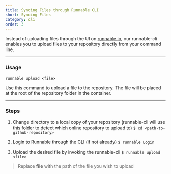 ```yaml
---
title: Syncing Files through Runnable CLI
short: Syncing Files
category: cli
order: 3
---
```


Instead of uploading files through the UI on [runnable.io](http://runnable.io), our runnable-cli enables you to upload files to your repository directly from your command line.

---

### Usage
`runnable upload <file>`

Use this command to upload a file to the repository. The file will be placed at the root of the repository folder in the container.

---

### Steps

1. Change directory to a local copy of your repository (runnable-cli will use this folder to detect which online repository to upload to)
  ```$ cd <path-to-github-repository>```

2. Login to Runnable through the CLI (if not already)
  ```$ runnable Login```

3. Upload the desired file by invoking the runnable-cli
  ```$ runnable upload <file>```
  > Replace **file** with the path of the file you wish to upload
